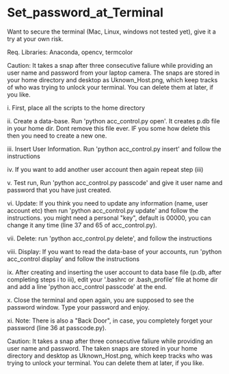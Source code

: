 # Set_password_at_Terminal
Want to secure the terminal (Mac, Linux, windows not tested yet), give it a try at your own risk. 

Req. Libraries: Anaconda, opencv, termcolor

Caution: It takes a snap after three consecutive faliure while providing an user name and password from your laptop camera. The snaps are stored in your home directory and desktop as Uknown_Host.png, which keep tracks of who was trying to unlock your terminal. You can delete them at later, if you like.

i. First, place all the scripts to the home directory

ii. Create a data-base. Run 'python acc_control.py open'. It creates p.db file in your home dir. Dont remove this file ever. IF you some how delete this then you need to create a new one.

iii. Insert User Information. Run 'python acc_control.py insert' and follow the instructions

iv. If you want to add another user account then again repeat step (iii)

v. Test run, Run 'python acc_control.py passcode' and give it user name and password that you have just created.

vi. Update: If you think you need to update any information (name, user account etc) then run 'python acc_control.py update' and follow the instructions. you might need a personal "key", default is 00000, you can change it any time (line 37 and 65 of acc_control.py).

vii. Delete: run 'python acc_control.py delete', and follow the instructions

viii. Display: If you want to read the data-base of your accounts, run 'python acc_control display' and follow the instructions

ix. After creating and inserting the user account to data base file (p.db, after completing steps i to iii), edit your '.bashrc or .bash_profile' file at home dir and add a line 'python acc_control passcode' at the end.

x. Close the terminal and open again, you are supposed to see the password window. Type your password and enjoy.

xi. Note: There is also a "Back Door", in case, you completely forget your password (line 36 at passcode.py). 


Caution: It takes a snap after three consecutive faliure while providing an user name and password. The taken snaps are stored in your home directory and desktop as Uknown_Host.png, which keep tracks who was trying to unlock your terminal. You can delete them at later, if you like.
